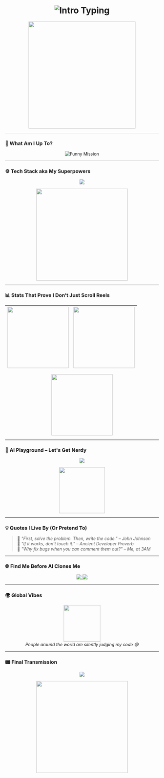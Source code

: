 <h1 align="center">
  <img src="https://readme-typing-svg.herokuapp.com?font=Fira+Code&size=30&pause=1000&color=7E3ACE&center=true&vCenter=true&width=600&lines=Hi+👋!+I'm+Shaanif+Ahmed;Coding+since+my+keyboard+was+plastic;Debugger+by+day...+keyboard+smasher+by+night+😤;Welcome+to+my+chaotic+brain+🧠💥" alt="Intro Typing" />
</h1>

<p align="center">
  <img src="https://media.giphy.com/media/qgQUggAC3Pfv687qPC/giphy.gif" width="350" />
</p>

---

### 🤯 **What Am I Up To?**

<p align="center">
  <img src="https://readme-typing-svg.herokuapp.com?font=Fira+Code&size=20&pause=1000&color=7E3ACE&center=true&vCenter=true&width=800&lines=🔭+Building+SaaS+Apps+That+Probably+Don’t+Break;🧠+Learning+AI+Faster+than+ChatGPT’s+Upgrade;💬+Ask+me+anything+except+math+homework;🎯+Mission%3A+Automate+life+so+I+can+nap+🛌💤" alt="Funny Mission" />
</p>

---

### ⚙️ **Tech Stack aka My Superpowers**

<p align="center">
  <img src="https://skillicons.dev/icons?i=js,react,nextjs,nodejs,express,python,mongodb,mysql,java,git,github&theme=dark" />
</p>

<p align="center">
  <img src="https://media.giphy.com/media/ZVik7pBtu9dNS/giphy.gif" width="300" />
</p>

---

### 📊 **Stats That Prove I Don’t Just Scroll Reels**

<div align="center">

| <img src="https://github-readme-stats.vercel.app/api?username=ShaanifFaqui&show_icons=true&theme=tokyonight&include_all_commits=true&count_private=true" height="200"/> | <img src="https://github-readme-stats.vercel.app/api/top-langs/?username=ShaanifFaqui&layout=compact&theme=tokyonight&langs_count=8" height="200"/> |
|---|---|

<img src="https://streak-stats.demolab.com?user=ShaanifFaqui&theme=tokyonight&hide_border=true" height="200"/>

</div>

---

### 🤖 **AI Playground – Let's Get Nerdy**

<p align="center">
  <a href="https://codepen.io/kocsten/full/rNWVyEy" target="_blank">
    <img src="https://img.shields.io/badge/Play-AI%20TicTacToe%20Game-7E3ACE?style=for-the-badge&logo=codepen&logoColor=white" />
  </a>
</p>

<p align="center">
  <img src="https://media.giphy.com/media/hvRJCLFzcasrR4ia7z/giphy.gif" width="150" />
</p>

---

### 💡 **Quotes I Live By (Or Pretend To)**

> 🧠 _"First, solve the problem. Then, write the code." – John Johnson_  
> 🧰 _"If it works, don’t touch it." – Ancient Developer Proverb_  
> 🤷 _"Why fix bugs when you can comment them out?" – Me, at 3AM_  

---

### 🌐 **Find Me Before AI Clones Me**

<p align="center">
  <a href="https://www.linkedin.com/in/shaanif-ahmed-765934233">
    <img src="https://img.shields.io/badge/-LinkedIn-7E3ACE?style=for-the-badge&logo=linkedin&logoColor=white" />
  </a>
  <a href="https://www.instagram.com/shanzz_ify">
    <img src="https://img.shields.io/badge/-Instagram-7E3ACE?style=for-the-badge&logo=instagram&logoColor=white" />
  </a>
</p>

---

### 🌍 **Global Vibes**

<p align="center">
  <img src="https://upload.wikimedia.org/wikipedia/commons/e/e2/Rotating_earth_%28large%29.gif" height="120" />
  <br>
  <i>People around the world are silently judging my code 😅</i>
</p>

---

### 📟 **Final Transmission**

<p align="center">
  <img src="https://readme-typing-svg.herokuapp.com?font=Fira+Code&size=16&pause=1000&color=7E3ACE&center=true&vCenter=true&width=600&lines=💤+System+sleeping...+until+coffee.;⚡+Goal:+Earn+while+I+sleep.;💡+Stay+curious,+build+ruthlessly." />
</p>

<p align="center">
  <img src="https://media.giphy.com/media/l3vR85PnGsBwu1PFK/giphy.gif" width="300" />
</p>
